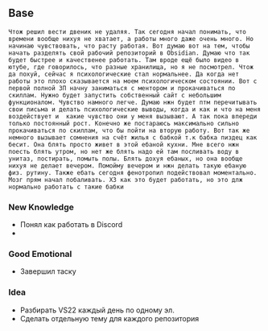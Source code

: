 ## Base
	Чтож решил вести двеник не удаляя. Так сегодня начал понимать, что времени вообще нихуя не хватает, а работы много даже очень много. Но начинаю чувствовать, что расту работая. Вот думаю вот на тем, чтобы начать разделять свой рабочий репозиторий в Obsidian. Думаю что так будет быстрее и качественее работать. Там вроде ещё было видео в ютубе, где говорилось, что разные хранилища, но я не посмотрел. Чтож да похуй, сейчас я психологические стал нормальнее. Да когда нет работы это плохо сказывается на моем психологическом состоянии. Вот с первой полной ЗП начну заниматься с ментором и прокачиваться по скиллам. Нужно будет запустить собственный сайт с небольшим функционалом. Чувство намного легче. Думаю нжн будет птм перечитывать свои письма и делать психологические выводы, когда и как и что на меня воздействует и  какие чувство они у меня вызывают. А так пока впереди только постоянный рост. Конечно же постараюсь максимально сильно прокачиваться по скиллам, что бы пойти на вторую работу. Вот так же немного вызывает сомнения на счёт жилья с бабкой т.к бабка пиздец как бесит. Она блять просто живет в этой ебаной кухни. Мне всего нжн поесть блять утром, но нет же блять надо ей там посливать воду в унитаз, постирать, помыть полы. Блять дохуя ебаных, но она вообще  нихуя не делает вечером. Помойму вечером и нжн делать такую ебаную физ. рутину. Также ебать сегодня фенотропил подействовал моментально. Мозг прям начал побаливать. ХЗ как это будет работать, но это длж нормально работать с такие бабки

### New Knowledge
- Понял как работать в Discord
- 

### Good Emotional
- Завершил таску

### Idea
- Разбирать VS22 каждый день по одному эл.
- Сделать отдельную тему для каждого репозитория
